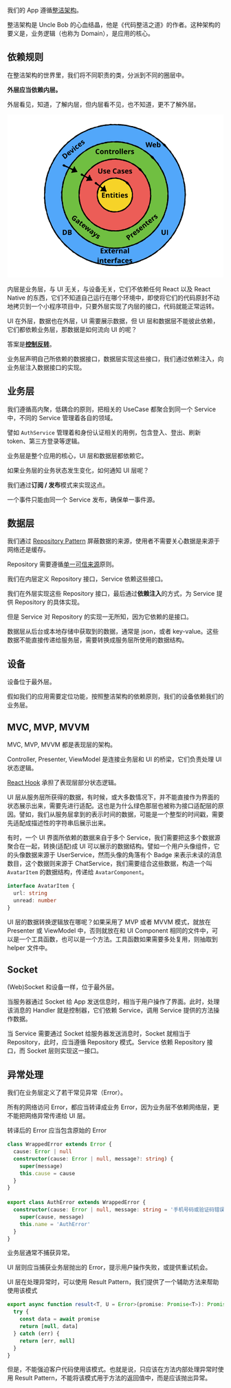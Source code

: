 我们的 App 遵循[整洁架构](https://blog.cleancoder.com/uncle-bob/2012/08/13/the-clean-architecture.html)。

整洁架构是 Uncle Bob 的心血结晶，他是《代码整洁之道》的作者。这种架构的要义是，业务逻辑（也称为 Domain），是应用的核心。

## 依赖规则

在整洁架构的世界里，我们将不同职责的类，分派到不同的圈层中。

**外层应当依赖内层。**

外层看见，知道，了解内层，但内层看不见，也不知道，更不了解外层。

![Clean-Architecture-graph](./images/clean.png)

内层是业务层，与 UI 无关，与设备无关，它们不依赖任何 React 以及 React Native 的东西，它们不知道自己运行在哪个环境中，即使将它们的代码原封不动地拷贝到一个小程序项目中，只要外层实现了内层的接口，代码就能正常运转。

UI 在外层，数据也在外层，UI 需要展示数据，但 UI 层和数据层不能彼此依赖，它们都依赖业务层，那数据是如何流向 UI 的呢？

答案是[**控制反转**](https://zh.wikipedia.org/wiki/%E6%8E%A7%E5%88%B6%E5%8F%8D%E8%BD%AC)。

业务层声明自己所依赖的数据接口，数据层实现这些接口，我们通过依赖注入，向业务层注入数据接口的实现。

## 业务层

我们遵循高内聚，低耦合的原则，把相关的 UseCase 都聚合到同一个 Service 中，不同的 Service 管理着各自的领域。

譬如 `AuthService` 管理着和身份认证相关的用例，包含登入、登出、刷新 token、第三方登录等逻辑。

业务层是整个应用的核心，UI 层和数据层都依赖它。

如果业务层的业务状态发生变化，如何通知 UI 层呢？

我们通过**订阅 / 发布**模式来实现这点。

一个事件只能由同一个 Service 发布，确保单一事件源。

## 数据层

我们通过 [Repository Pattern](https://blog.kylegalbraith.com/2018/03/06/getting-familiar-with-the-awesome-repository-pattern/) 屏蔽数据的来源，使用者不需要关心数据是来源于网络还是缓存。

Repository 需要遵循[单一可信来源](https://developer.android.com/jetpack/docs/guide?hl=zh-cn#truth)原则。

我们在内层定义 Repository 接口，Service 依赖这些接口。

我们在外层实现这些 Repository 接口，最后通过**依赖注入**的方式，为 Service 提供 Repository 的具体实现。

但是 Service 对 Repository 的实现一无所知，因为它依赖的是接口。

数据层从后台或本地存储中获取到的数据，通常是 json，或者 key-value。这些数据不能直接传递给服务层，需要转换成服务层所使用的数据结构。

## 设备

设备位于最外层。

假如我们的应用需要定位功能，按照整洁架构的依赖原则，我们的设备依赖我们的业务层。

## MVC, MVP, MVVM

MVC, MVP, MVVM 都是表现层的架构。

Controller, Presenter, ViewModel 是连接业务层和 UI 的桥梁，它们负责处理 UI 状态逻辑。

[React Hook](https://react.docschina.org/docs/hooks-intro.html) 承担了表现层部分状态逻辑。

UI 层从服务层所获得的数据，有时候，或大多数情况下，并不能直接作为界面的状态展示出来，需要先进行适配。这也是为什么绿色那层也被称为接口适配层的原因。譬如，我们从服务层拿到的表示时间的数据，可能是一个整型的时间戳，需要先适配成描述性的字符串后展示出来。

有时，一个 UI 界面所依赖的数据来自于多个 Service，我们需要把这多个数据源聚合在一起，转换(适配)成 UI 可以展示的数据结构。譬如一个用户头像组件，它的头像数据来源于 UserService，然而头像的角落有个 Badge 来表示未读的消息数目，这个数据则来源于 ChatService，我们需要组合这些数据，构造一个叫 `AvatarItem` 的数据结构，传递给 `AvatarComponent`。

```ts
interface AvatarItem {
  url: string
  unread: number
}
```

UI 层的数据转换逻辑放在哪呢？如果采用了 MVP 或者 MVVM 模式，就放在 Presenter 或 ViewModel 中，否则就放在和 UI Component 相同的文件中，可以是一个工具函数，也可以是一个方法。工具函数如果需要多处复用，则抽取到 helper 文件中。

## Socket

(Web)Socket 和设备一样，位于最外层。

当服务器通过 Socket 给 App 发送信息时，相当于用户操作了界面。此时，处理该消息的 Handler 就是控制器，它们依赖 Service，调用 Service 提供的方法操作数据。

当 Service 需要通过 Socket 给服务器发送消息时，Socket 就相当于 Repository，此时，应当遵循 Repository 模式。Service 依赖 Repository 接口，而 Socket 层则实现这一接口。

## 异常处理

我们在业务层定义了若干常见异常（Error）。

所有的网络访问 Error，都应当转译成业务 Error，因为业务层不依赖网络层，更不能把网络异常传递给 UI 层。

转译后的 Error 应当包含原始的 Error

```ts
class WrappedError extends Error {
  cause: Error | null
  constructor(cause: Error | null, message?: string) {
    super(message)
    this.cause = cause
  }
}

export class AuthError extends WrappedError {
  constructor(cause: Error | null, message: string = '手机号码或验证码错误') {
    super(cause, message)
    this.name = 'AuthError'
  }
}
```

业务层通常不捕获异常。

UI 层则应当捕获业务层抛出的 Error，提示用户操作失败，或提供重试机会。

UI 层在处理异常时，可以使用 Result Pattern，我们提供了一个辅助方法来帮助使用该模式

```ts
export async function result<T, U = Error>(promise: Promise<T>): Promise<[U | null, T | null]> {
  try {
    const data = await promise
    return [null, data]
  } catch (err) {
    return [err, null]
  }
}
```

但是，不能强迫客户代码使用该模式。也就是说，只应该在方法内部处理异常时使用 Result Pattern，不能将该模式用于方法的返回值中，而是应该抛出异常。
